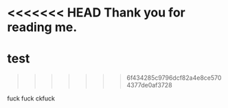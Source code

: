 <<<<<<< HEAD
Thank you for reading me. 
=======
test
====
>>>>>>> 6f434285c9796dcf82a4e8ce5704377de0af3728


fuck fuck ckfuck
